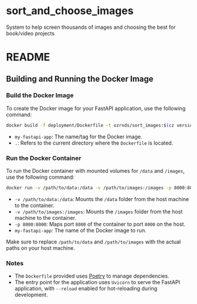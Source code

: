 # sort_and_choose_images
System to help screen thousands of images and choosing the best for book/video projects


# README

## Building and Running the Docker Image

### Build the Docker Image
To create the Docker image for your FastAPI application, use the following command:

```bash
docker build -f deployment/Dockerfile -t ozrnds/sort_images:$(cz version -p) .
```

- `my-fastapi-app`: The name/tag for the Docker image.
- `.`: Refers to the current directory where the `Dockerfile` is located.

### Run the Docker Container
To run the Docker container with mounted volumes for `/data` and `/images`, use the following command:

```bash
docker run -v /path/to/data:/data -v /path/to/images:/images -p 8000:8000 my-fastapi-app
```

- `-v /path/to/data:/data`: Mounts the `/data` folder from the host machine to the container.
- `-v /path/to/images:/images`: Mounts the `/images` folder from the host machine to the container.
- `-p 8000:8000`: Maps port `8000` of the container to port `8000` on the host.
- `my-fastapi-app`: The name of the Docker image to run.

Make sure to replace `/path/to/data` and `/path/to/images` with the actual paths on your host machine.

### Notes
- The `Dockerfile` provided uses [Poetry](https://python-poetry.org/) to manage dependencies.
- The entry point for the application uses `Uvicorn` to serve the FastAPI application, with `--reload` enabled for hot-reloading during development.

